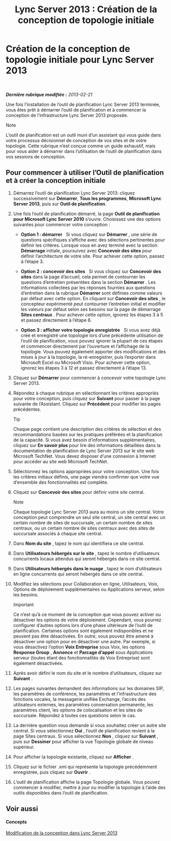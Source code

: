 ﻿---
title: 'Lync Server 2013 : Création de la conception de topologie initiale'
TOCTitle: Création de la conception de topologie initiale
ms:assetid: f3131153-de14-41be-b1e6-7d4bb0191af1
ms:mtpsurl: https://technet.microsoft.com/fr-fr/library/Gg615047(v=OCS.15)
ms:contentKeyID: 53095564
ms.date: 05/20/2016
mtps_version: v=OCS.15
ms.translationtype: HT
---

# Création de la conception de topologie initiale pour Lync Server 2013

 

_**Dernière rubrique modifiée :** 2013-02-21_

Une fois l’installation de l’outil de planification Lync Server 2013 terminée, vous êtes prêt à démarrer l’outil de planification et à commencer la conception de l’infrastructure Lync Server 2013 proposée.

> [!note]  
> L’outil de planification est un outil muni d’un assistant qui vous guide dans votre processus décisionnel de conception de vos sites et de votre topologie. Cette rubrique n’est conçue comme un guide exhaustif, mais pour vous aider à démarrer dans l’utilisation de l’outil de planification dans vos sessions de conception.

## Pour commencer à utiliser l’Outil de planification et à créer la conception initiale

1.  Démarrez l’outil de planification Lync Server 2013: cliquez successivement sur **Démarrer**, **Tous les programmes**, **Microsoft Lync Server 2013**, puis sur **Outil de planification**.

2.  Une fois l’outil de planification démarré, la page **Outil de planification pour Microsoft Lync Server 2010** s’ouvre. Choisissez une des options suivantes pour commencer votre conception :
    
      - **Option 1 : démarrer**   Si vous cliquez sur **Démarrer** , une série de questions spécifiques s’affiche avec des sélections pertinentes pour définir les critères. Lorsque vous en avez terminé avec la section **Démarrage** initiale, poursuivez avec **Concevoir des sites** pour définir l’architecture de votre site. Pour achever cette option, passez à l’étape 3.
    
      - **Option 2 : concevoir des sites**   Si vous cliquez sur **Concevoir des sites** dans la page d’accueil, cela permet de contourner les questions d’entretien présentées dans la section **Démarrer** . Les informations collectées par les réponses fournies aux questions d’entretien dans la rubrique **Démarrer** sont définies comme valeurs par défaut avec cette option. En cliquant sur **Concevoir des sites** , le concepteur expérimenté peut contourner l’entretien initial et modifier les valeurs par défaut selon ses besoins sur la page de démarrage **Sites centraux** . Pour achever cette option, ignorez les étapes 3 à 5 et passez directement à l’étape 6.
    
      - **Option 3 : afficher votre topologie enregistrée**   Si vous avez déjà créé et enregistré une topologie lors d’une précédente utilisation de l’outil de planification, vous pouvez ignorer la plupart de ces étapes et commencer directement par l’ouverture et l’affichage de la topologie. Vous pouvez également apporter des modifications et des mises à jour à la topologie, la ré-enregistrer, puis l’exporter dans Microsoft Excel ou Microsoft Visio. Pour achever cette option, ignorez les étapes 3 à 12 et passez directement à l’étape 13.

3.  Cliquez sur **Démarrer** pour commencer à concevoir votre topologie Lync Server 2013.

4.  Répondez à chaque rubrique en sélectionnant les critères appropriés pour votre conception, puis cliquez sur **Suivant** pour passer à la page suivante de l’Assistant. Cliquez sur **Précédent** pour modifier les pages précédentes.
    
    > [!tip]  
    > Chaque page contient une description des critères de sélection et des recommandations basées sur les pratiques préférées et la planification de la capacité. Si vous avez besoin d’informations supplémentaires, cliquez sur <strong>En savoir plus</strong> pour lire des informations détaillées dans la documentation de planification de Lync Server 2013 sur le site web Microsoft TechNet. Vous devez disposer d’une connexion à Internet pour accéder au site web Microsoft TechNet.

5.  Sélectionnez les options appropriées pour votre conception. Une fois les critères initiaux définis, une page viendra confirmer que votre vue d’ensemble des fonctionnalités est complète.

6.  Cliquez sur **Concevoir des sites** pour définir votre site central.
    
    > [!note]  
    > Chaque topologie Lync Server 2013 aura au moins un site central. Votre conception peut comprendre un seul site central, un site central avec un certain nombre de sites de succursale, un certain nombre de sites centraux, ou un certain nombre de sites centraux avec des sites de succursale associés à chaque site central.

7.  Dans **Nom du site** , tapez le nom qui identifiera ce site central.

8.  Dans **Utilisateurs hébergés sur le site** , tapez le nombre d’utilisateurs concurrents locaux attendus qui seront hébergés dans ce site central.

9.  Dans **Utilisateurs hébergés dans le nuage** , tapez le nom d’utilisateurs en ligne concurrents qui seront hébergés dans ce site central.

10. Modifiez les sélections pour Collaboration en ligne, Utilisateurs, Voix, Options de déploiement supplémentaires ou Applications serveur, selon les besoins.
    
    > [!important]  
    > Ce n’est qu’à ce moment de la conception que vous pouvez activer ou désactiver les options de votre déploiement. Cependant, vous pourrez configurer d’autres options lors d’une phase ultérieure de l’outil de planification. Certaines options sont également indisponibles et ne peuvent pas être désactivées. En outre, vous pouvez être amené à désactiver une option pour en désactiver une autre. Par exemple, si vous désactivez l’option <strong>Voix Entreprise</strong> sous Voix, les options <strong>Response Group</strong> , <strong>Annonce</strong> et <strong>Parcage d’appel</strong> sous Applications serveur (toutes étant des fonctionnalités de Voix Entreprise) sont également désactivées.

11. Après avoir défini le nom du site et le nombre d’utilisateurs, cliquez sur **Suivant** .

12. Les pages suivantes demandent des informations sur les domaines SIP, les paramètres de conférence, les paramètres et l’infrastructure des fonctions vocales, la messagerie unifiée Exchange, l’accès des utilisateurs externes, les paramètres conversation permanente, les paramètres client, les options de colocalisation et les sites de succursale. Répondez à toutes ces questions selon le cas.

13. La dernière question vous demande si vous souhaitez créer un autre site central. Si vous sélectionnez **Oui** , l’outil de planification revient à la page Sites centraux. Si vous sélectionnez **Non** , cliquez sur **Suivant** , puis sur **Dessiner** pour afficher la vue Topologie globale de niveau supérieur.

14. Pour afficher la topologie existante, cliquez sur **Afficher** .

15. Cliquez sur le fichier .xml qui représente la topologie précédemment enregistrée, puis cliquez sur **Ouvrir** .

16. L’outil de planification affiche la page Topologie globale. Vous pouvez commencer à modifier, mettre à jour ou modifier la topologie à l’aide des outils disponibles dans l’outil de planification.

## Voir aussi

#### Concepts

[Modification de la conception dans Lync Server 2013](lync-server-2013-editing-the-design.md)

